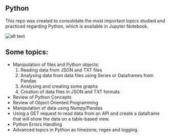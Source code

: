 ## Python

This repo was created to consolidate the most important topics studied and practiced regarding Python, which is available in Jupyter Notebook.

![alt text](https://i1.wp.com/learn.onemonth.com/wp-content/uploads/2019/07/image3-1.png?fit=756%2C277&ssl=1 "")

## Some topics: 

* Manipulation of files and Python objects:  
  1. Reading data from JSON and TXT files
  2. Analysing data from data files using Series or Dataframes from Pandas
  3. Analysing and creating some graphs
  4. Creation of data files in JSON and TXT formats
* Review of Python Concepts
* Review of Object Oriented Programming
* Manipulation of data using Numpy/Pandas
* Using a GET request to read data from an API and create a dataframe that will show the data on a table-based view.
* Python Errors Handling
* Advanced topics in Python as timezone, regex and logging. 
